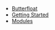 - [Butterfloat](/types/README.md)
- [Getting Started](/getting-started.md)
- [Modules](/types/modules.md)
